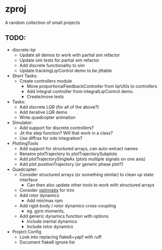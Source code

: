 # zproj
A random collection of small projects

## TODO:
- discrete-lqr
    - Update all demos to work with partial sim refactor
    - Update sim tests for partial sim refactor
    - Add discrete functionality to sim
    - Update trackingLqrControl demo to be jittable
- Short Tasks:
    - Create controllers module
        - Move proportionalFeedbackController from lqrUtils to controllers
        - Add integral controller from integralLqrControl demo.
        - Create/move tests
- Tasks:
    - Add discrete LQR (for all of the above?)
    - Add iterative LQR demo
    - Write quadcopter animation
- Simulator:
    - Add support for discrete controllers?
    - Jit the step function? Will that work in a class?
    - Use diffrax for ode integration?
- PlottingTools
    - Add support for structured arrays, can auto-extract names
    - Rename plotTrajectory to plotTrajectorySubplots
    - Add plotTrajectorySingleAx (plots multiple signals on one axis)
    - Add plot positionTrajectory (or generic phase plot?)
- Quadcopter:
    - Consider structured arrays (or something similar) to clean up state interface
        - Can then also update other tools to work with structured arrays
    - Consider [optimistix](https://github.com/patrick-kidger/optimistix) for trim
    - Add rotor dynamics
        - Add min/max rpm
    - Add rigid-body / rotor dynamics cross-coupling
        - eg. gyro moments,
    - Add generic dynamics function with options
        - Include inertial dynamics
        - Include rotor dynamics
- Project Config
    - Look into replacing flake8+yapf with ruff
    - Document flake8 ignore list
